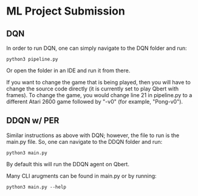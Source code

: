 # ML Project Submission

## DQN
In order to run DQN, one can simply navigate to the DQN folder and run:
```shell
python3 pipeline.py
```
Or open the folder in an IDE and run it from there. 

If you want to change the game that is being played, then you will have to change the source code directly (it is currently set to play Qbert with frames). To change the game, you would change line 21 in pipeline.py to a different Atari 2600 game followed by "-v0" (for example, "Pong-v0").

## DDQN w/ PER
Similar instructions as above with DQN; however, the file to run is the main.py file. So, one can navigate to the DDQN folder and run:
```shell
python3 main.py
```
By default this will run the DDQN agent on Qbert. 

Many CLI arugments can be found in main.py or by running:
```shell
python3 main.py --help
```
